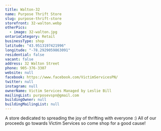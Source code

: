 ```yaml
---
title: Walton-32
name: Purpose Thrift Store
slug: purpose-thrift-store
storefront: 32-walton.webp
otherPics:
  - image: 32-walton.jpg
ontarioCategory: Retail
businessType: shop
latitude: "43.9513197421996"
longitude: "-78.2929059863091"
residential: false
vacant: false
address: 32 Walton Street
phone: 905-376-3307
website: null
facebook: https://www.facebook.com/VictimServicesPN/
twitter: null
instagram: null
ownerName: Victim Services Managed by Leslie Bill
mailingList: purposevspn@gmail.com
buildingOwner: null
buildingMailingList: null
---
```


A store dedicated to spreading the joy of thrifting with everyone :) All of our proceeds go towards Victim Services so
come shop for a good cause!
